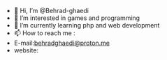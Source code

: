 - 👋 Hi, I’m @Behrad-ghaedi
- 👀 I’m interested in games and programming
- 🌱 I’m currently learning php and web development
- 📫 How to reach me :
- E-mail:behradghaedi@proton.me
- website:

<!---
Behrad-ghaedi/Behrad-ghaedi is a ✨ special ✨ repository because its `README.md` (this file) appears on your GitHub profile.
You can click the Preview link to take a look at your changes.
--->
